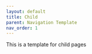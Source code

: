 ```yaml
---
layout: default
title: Child
parent: Navigation Template
nav_order: 1
---
```




This is a template for child pages
